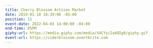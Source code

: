 ```yaml
---
title: Cherry Blossom Artisan Market
date: 2019-01-10 18:39:00 -05:00
position: 11
event-date: 2022-04-03 14:00:00 -04:00
end-time: 05PM
giphy-url: https://media.giphy.com/media/X4CYyiIa4OIg0/giphy.gif
event-url: https://ciderblossom.eventbrite.com
---
```


